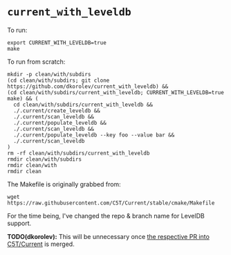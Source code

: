 # `current_with_leveldb`

To run:

```
export CURRENT_WITH_LEVELDB=true
make
```

To run from scratch:

```
mkdir -p clean/with/subdirs
(cd clean/with/subdirs; git clone https://github.com/dkorolev/current_with_leveldb) &&
(cd clean/with/subdirs/current_with_leveldb; CURRENT_WITH_LEVELDB=true make) && (
  cd clean/with/subdirs/current_with_leveldb &&
  ./.current/create_leveldb &&
  ./.current/scan_leveldb &&
  ./.current/populate_leveldb &&
  ./.current/scan_leveldb &&
  ./.current/populate_leveldb --key foo --value bar &&
  ./.current/scan_leveldb
)
rm -rf clean/with/subdirs/current_with_leveldb
rmdir clean/with/subdirs
rmdir clean/with
rmdir clean
```

The Makefile is originally grabbed from:

```
wget https://raw.githubusercontent.com/C5T/Current/stable/cmake/Makefile
```

For the time being, I've changed the repo & branch name for LevelDB support.

**TODO(dkorolev):** This will be unnecessary once [the respective PR into C5T/Current](https://github.com/C5T/Current/pull/965) is merged.
